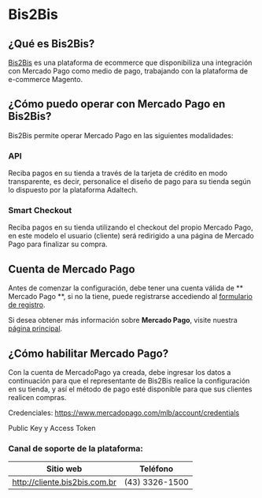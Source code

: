 # Bis2Bis

## ¿Qué es Bis2Bis?

[Bis2Bis](http://www.bis2bis.com.br/) es una plataforma de ecommerce que disponibiliza una integración con Mercado Pago como medio de pago, trabajando con la plataforma de e-commerce Magento.

## ¿Cómo puedo operar con Mercado Pago en Bis2Bis?

Bis2Bis permite operar Mercado Pago en las siguientes modalidades:

### API

Reciba pagos en su tienda a través de la tarjeta de crédito en modo transparente, es decir, personalice el diseño de pago para su tienda según lo dispuesto por la plataforma Adaltech.

### Smart Checkout

Reciba pagos en su tienda utilizando el checkout del propio Mercado Pago, en este modelo el usuario (cliente) será redirigido a una página de Mercado Pago para finalizar su compra.

## Cuenta de Mercado Pago

Antes de comenzar la configuración, debe tener una cuenta válida de ** Mercado Pago **, si no la tiene, puede registrarse accediendo al [formulario de registro](https://www.mercadopago.com.ar/registration-mp?mode=mp).

Si desea obtener más información sobre **Mercado Pago**, visite nuestra [página principal](https://www.mercadopago.com.ar/).

## ¿Cómo habilitar Mercado Pago?

Con la cuenta de MercadoPago ya creada, debe ingresar los datos a continuación para que el representante de Bis2Bis realice la configuración en su tienda, y así el método de pago esté disponible para que sus clientes realicen compras.

Credenciales: https://www.mercadopago.com/mlb/account/credentials

Public Key y Access Token

### Canal de soporte de la plataforma:

Sitio web | Teléfono
--|--
http://cliente.bis2bis.com.br |(43) 3326-1500
